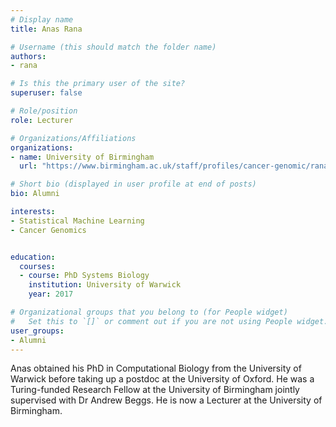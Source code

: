 ```yaml
---
# Display name
title: Anas Rana

# Username (this should match the folder name)
authors:
- rana

# Is this the primary user of the site?
superuser: false

# Role/position
role: Lecturer

# Organizations/Affiliations
organizations:
- name: University of Birmingham
  url: "https://www.birmingham.ac.uk/staff/profiles/cancer-genomic/rana-anas.aspx"

# Short bio (displayed in user profile at end of posts)
bio: Alumni 

interests:
- Statistical Machine Learning
- Cancer Genomics


education:
  courses:
  - course: PhD Systems Biology
    institution: University of Warwick
    year: 2017

# Organizational groups that you belong to (for People widget)
#   Set this to `[]` or comment out if you are not using People widget.
user_groups:
- Alumni
---
```


Anas obtained his PhD in Computational Biology from the University of Warwick before taking up a postdoc at the University of Oxford. He was a Turing-funded Research Fellow at the University of Birmingham jointly supervised with Dr Andrew Beggs. He is now a Lecturer at the University of Birmingham.
